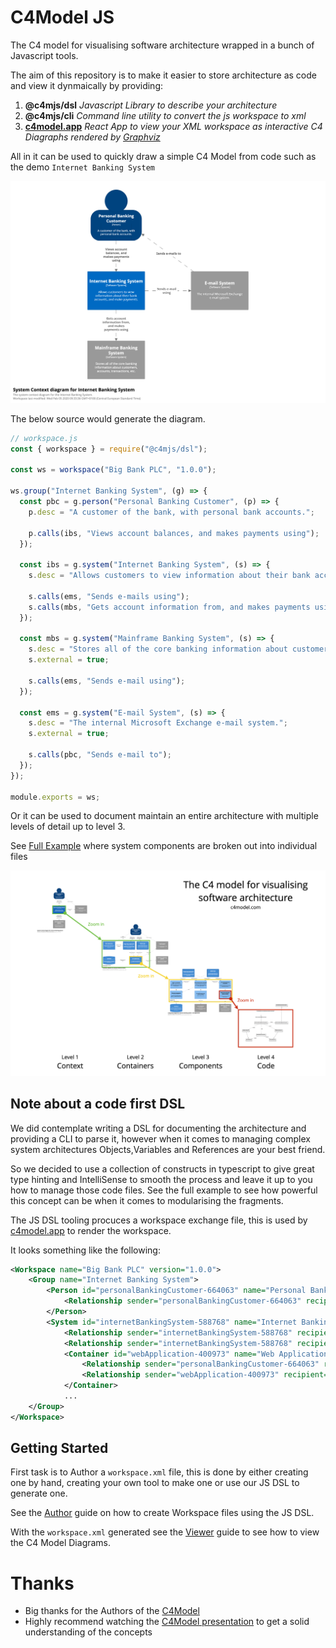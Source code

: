# C4Model JS

The C4 model for visualising software architecture wrapped in a bunch of Javascript tools.

The aim of this repository is to make it easier to store architecture as code and view it dynmaically by providing:

1. **@c4mjs/dsl** _Javascript Library to describe your architecture_
2. **@c4mjs/cli** _Command line utility to convert the js workspace to xml_
3. **[c4model.app](https://c4model.app/)** _React App to view your XML workspace as interactive C4 Diagraphs rendered by [Graphviz](https://graphviz.org/)_

All in it can be used to quickly draw a simple C4 Model from code such as the demo `Internet Banking System`

![img.png](img.png) 

The below source would generate the diagram.

```javascript
// workspace.js
const { workspace } = require("@c4mjs/dsl");

const ws = workspace("Big Bank PLC", "1.0.0");

ws.group("Internet Banking System", (g) => {
  const pbc = g.person("Personal Banking Customer", (p) => {
    p.desc = "A customer of the bank, with personal bank accounts.";

    p.calls(ibs, "Views account balances, and makes payments using");
  });

  const ibs = g.system("Internet Banking System", (s) => {
    s.desc = "Allows customers to view information about their bank accountsm and make payments.";

    s.calls(ems, "Sends e-mails using");
    s.calls(mbs, "Gets account information from, and makes payments using");
  });

  const mbs = g.system("Mainframe Banking System", (s) => {
    s.desc = "Stores all of the core banking information about customers, accounts, transactions etc";
    s.external = true;

    s.calls(ems, "Sends e-mail using");
  });

  const ems = g.system("E-mail System", (s) => {
    s.desc = "The internal Microsoft Exchange e-mail system.";
    s.external = true;

    s.calls(pbc, "Sends e-mail to");
  });
});

module.exports = ws;
```

Or it can be used to document maintain an entire architecture with multiple levels of detail up to level 3.

See [Full Example](https://github.com/JonathanTurnock/c4mjs/tree/main/examples/big-bank-plc-full/src) where system components are
broken out into individual files

![img_1.png](img_1.png)

## Note about a code first DSL

We did contemplate writing a DSL for documenting the architecture and providing a CLI to parse it, however when it 
comes to managing complex system architectures Objects,Variables and References are your best friend.

So we decided to use a collection of constructs in typescript to give great type hinting and IntelliSense to smooth the process
and leave it up to you how to manage those code files. See the full example to see how powerful this concept can be when it comes 
to modularising the fragments.

The JS DSL tooling procuces a workspace exchange file, this is used by [c4model.app](https://c4model.app/) to render the workspace.

It looks something like the following:
```xml
<Workspace name="Big Bank PLC" version="1.0.0">
	<Group name="Internet Banking System">
		<Person id="personalBankingCustomer-664063" name="Personal Banking Customer" desc="A customer of the bank, with personal bank accounts.">
			<Relationship sender="personalBankingCustomer-664063" recipient="internetBankingSystem-588768" action="Views account balances, and makes payments using"/>
		</Person>
		<System id="internetBankingSystem-588768" name="Internet Banking System" desc="Allows customers to view information about their bank accountsm and make payments.">
			<Relationship sender="internetBankingSystem-588768" recipient="eMailSystem-565361" action="Sends e-mails using"/>
			<Relationship sender="internetBankingSystem-588768" recipient="mainframeBankingSystem-457415" action="Gets account information from, and makes payments using"/>
			<Container id="webApplication-400973" name="Web Application" desc="Delivers the static content and the Internet Banking single page application." tech="Java and Spring MVC">
				<Relationship sender="personalBankingCustomer-664063" recipient="webApplication-400973" action="Visits bigbank.com/ib using"/>
				<Relationship sender="webApplication-400973" recipient="singlePageApplication-945283" action="Delivers to the customers web browser"/>
			</Container>
			...
	</Group>
</Workspace>
```
## Getting Started

First task is to Author a `workspace.xml` file, this is done by either creating one by hand, creating your own tool to make one or use our JS DSL to generate one.

See the [Author](./AUTHOR.md) guide on how to create Workspace files using the JS DSL.

With the `workspace.xml` generated see the [Viewer](./VIEWER.md) guide to see how to view the C4 Model Diagrams.

# Thanks

- Big thanks for the Authors of the [C4Model](https://c4model.com/)
- Highly recommend watching the [C4Model presentation](https://www.youtube.com/watch?v=x2-rSnhpw0g) to get a solid understanding of the concepts
